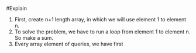 #Explain
1. First, create n+1 length array, in which we will use element 1 to element n.
2. To solve the problem, we have to run a loop from element 1 to element n. So make a sum.
3. Every array element of queries, we have first 